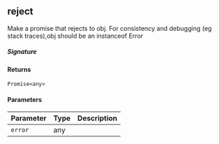 ## reject

Make a promise that rejects to obj. For consistency and debugging (eg stack traces),obj should be an instanceof Error

##### Signature

#### Returns
`Promise<any>`

#### Parameters


| Parameter	   | Type    | Description |
|:-------------|:---------------|:------------|
| `error`    | any |  |

